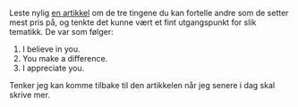Leste nylig [en artikkel](https://www.psychologytoday.com/us/blog/liking-the-child-you-love/202407/the-3-kindest-things-you-can-say-to-someone) om de tre tingene du kan fortelle andre som de setter mest pris på, og tenkte det kunne vært et fint utgangspunkt for slik tematikk. De var som følger:

1. I believe in you.
2. You make a difference.
3. I appreciate you. 

Tenker jeg kan komme tilbake til den artikkelen når jeg senere i dag skal skrive mer. 
